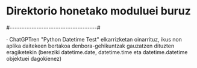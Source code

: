 # Direktorio honetako moduluei buruz #
#------------------------------------#

· ChatGPTren "Python Datetime Test" elkarrizketan oinarrituz, 
  ikus non aplika daitekeen bertakoa denbora-gehikuntzak gauzatzen dituzten
  eragiketekin (bereziki datetime.date, datetime.time eta datetime.datetime objektuei dagokienez)
